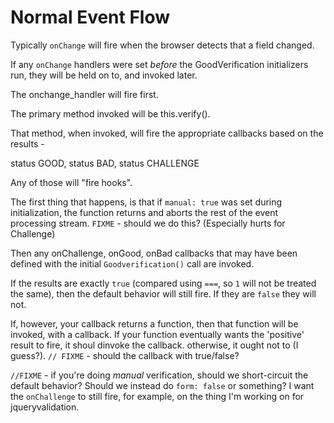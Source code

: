 # Normal Event Flow

Typically `onChange` will fire when the browser detects that a field changed.

If any `onChange` handlers were set _before_ the GoodVerification initializers run, they will be held on to, and invoked later.

The onchange_handler will fire first.

The primary method invoked will be this.verify().

That method, when invoked, will fire the appropriate callbacks based on the results - 

status GOOD, status BAD, status CHALLENGE

Any of those will "fire hooks".

The first thing that happens, is that if `manual: true` was set during initialization, the function returns and aborts the rest of the event processing stream. `FIXME` - should we do this? (Especially hurts for Challenge)

Then any onChallenge, onGood, onBad callbacks that may have been defined with the initial `Goodverification()` call are invoked.

If the results are exactly `true` (compared using `===`, so `1` will not be treated the same), then the default behavior will still fire. If they are `false` they will not.

If, however, your callback returns a function, then that function will be invoked, with a callback. If your function eventually wants the 'positive' result to fire, it shoul dinvoke the callback. otherwise, it ought not to (I guess?). `// FIXME` - should the callback with true/false?

`//FIXME` - if you're doing _manual_ verification, should we short-circuit the default behavior? Should we instead do `form: false` or something? I want the `onChallenge` to still fire, for example, on the thing I'm working on for jqueryvalidation.